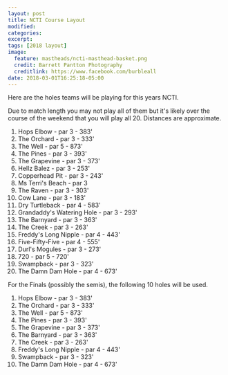 ```yaml
---
layout: post
title: NCTI Course Layout
modified:
categories:
excerpt:
tags: [2018 layout]
image:
  feature: mastheads/ncti-masthead-basket.png
  credit: Barrett Pantton Photography
  creditlink: https://www.facebook.com/burbleall
date: 2018-03-01T16:25:18-05:00
---
```


Here are the holes teams will be playing for this years NCTI.

Due to match length you may not play all of them but it's likely over
the course of the weekend that you will play all 20.
Distances are approximate.

1. Hops Elbow - par 3 - 383'
1. The Orchard - par 3 - 333'
1. The Well - par 5 - 873'
1. The Pines - par 3 - 393'
1. The Grapevine - par 3 - 373'
1. Hellz Balez - par 3 - 253'
1. Copperhead Pit - par 3 - 243'
1. Ms Terri's Beach - par 3
1. The Raven - par 3 - 303'
1. Cow Lane - par 3 - 183'
1. Dry Turtleback - par 4 - 583'
1. Grandaddy's Watering Hole - par 3 - 293'
1. The Barnyard - par 3 - 363'
1. The Creek - par 3 - 263'
1. Freddy's Long Nipple - par 4 - 443'
1. Five-Fifty-Five - par 4 - 555'
1. Durl's Mogules - par 3 - 273'
1. 720 - par 5 - 720'
1. Swampback - par 3 - 323'
1. The Damn Dam Hole - par 4 - 673'

For the Finals (possibly the semis), the following 10 holes will be used.

1. Hops Elbow - par 3 - 383'
1. The Orchard - par 3 - 333'
1. The Well - par 5 - 873'
1. The Pines - par 3 - 393'
1. The Grapevine - par 3 - 373'
1. The Barnyard - par 3 - 363'
1. The Creek - par 3 - 263'
1. Freddy's Long Nipple - par 4 - 443'
1. Swampback - par 3 - 323'
1. The Damn Dam Hole - par 4 - 673'

